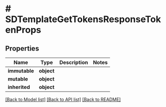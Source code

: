 # # SDTemplateGetTokensResponseTokenProps

## Properties

Name | Type | Description | Notes
------------ | ------------- | ------------- | -------------
**immutable** | **object** |  |
**mutable** | **object** |  |
**inherited** | **object** |  |

[[Back to Model list]](../../README.md#models) [[Back to API list]](../../README.md#endpoints) [[Back to README]](../../README.md)
